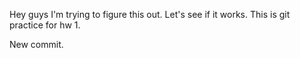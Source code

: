 Hey guys I'm trying to figure this out. Let's see if it works. This is git practice for hw 1.


New commit.
